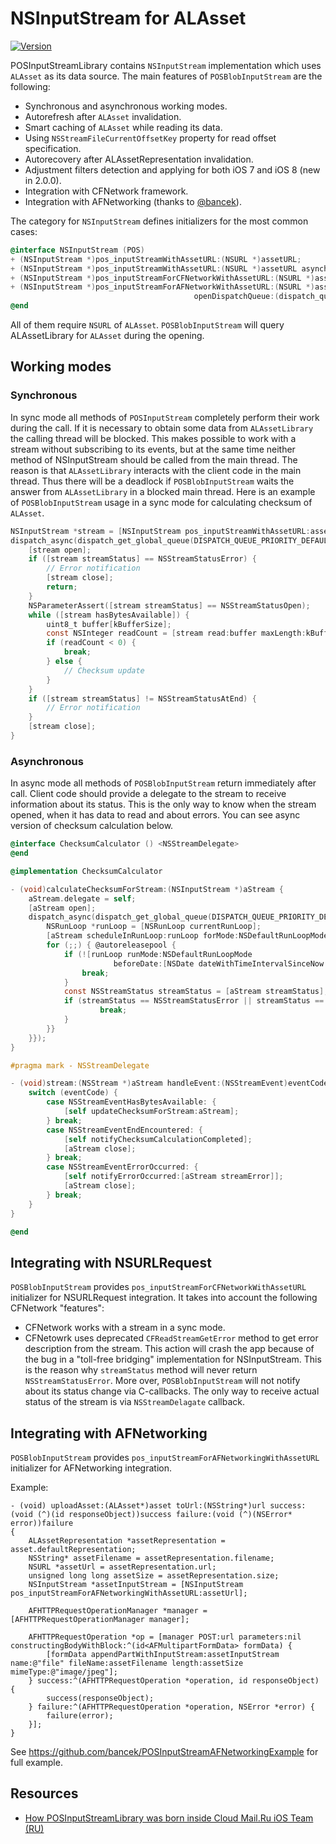 NSInputStream for ALAsset
=========================
[![Version](http://img.shields.io/cocoapods/v/POSInputStreamLibrary.svg)](http://cocoapods.org/?q=POSInputStreamLibrary)

POSInputStreamLibrary contains `NSInputStream` implementation which uses `ALAsset`
as its data source. The main features of `POSBlobInputStream` are the following:

- Synchronous and asynchronous working modes.
- Autorefresh after `ALAsset` invalidation.
- Smart caching of `ALAsset` while reading its data.
- Using `NSStreamFileCurrentOffsetKey` property for read offset specification.
- Autorecovery after ALAssetRepresentation invalidation.
- Adjustment filters detection and applying for both iOS 7 and iOS 8 (new in 2.0.0).
- Integration with CFNetwork framework.
- Integration with AFNetworking (thanks to [@bancek](https://github.com/bancek)).

The category for `NSInputStream` defines initializers for the most common cases:

```objective-c
@interface NSInputStream (POS)
+ (NSInputStream *)pos_inputStreamWithAssetURL:(NSURL *)assetURL;
+ (NSInputStream *)pos_inputStreamWithAssetURL:(NSURL *)assetURL asynchronous:(BOOL)asynchronous;
+ (NSInputStream *)pos_inputStreamForCFNetworkWithAssetURL:(NSURL *)assetURL;
+ (NSInputStream *)pos_inputStreamForAFNetworkWithAssetURL:(NSURL *)assetURL
                                         openDispatchQueue:(dispatch_queue_t)openDispatchQueue;
@end
```

All of them require `NSURL` of `ALAsset`. `POSBlobInputStream` will query
ALAssetLibrary for `ALAsset` during the opening.

 
## Working modes

### Synchronous

In sync mode all methods of `POSInputStream` completely perform their work during
the call. If it is necessary to obtain some data from `ALAssetLibrary` the
calling thread will be blocked. This makes possible to work with a stream without
subscribing to its events, but at the same time neither method of NSInputStream
should be called from the main thread. The reason is that `ALAssetLibrary`
interacts with the client code in the main thread. Thus there will be a deadlock if
`POSBlobInputStream` waits the answer from `ALAssetLibrary` in a blocked main
thread. Here is an example of `POSBlobInputStream` usage in a sync mode for
calculating checksum of `ALAsset`.

```objective-c
NSInputStream *stream = [NSInputStream pos_inputStreamWithAssetURL:assetURL asynchronous:NO];
dispatch_async(dispatch_get_global_queue(DISPATCH_QUEUE_PRIORITY_DEFAULT, 0), ^{
    [stream open];
    if ([stream streamStatus] == NSStreamStatusError) {
        // Error notification
        [stream close];
        return;
    }
    NSParameterAssert([stream streamStatus] == NSStreamStatusOpen);
    while ([stream hasBytesAvailable]) {
        uint8_t buffer[kBufferSize];
        const NSInteger readCount = [stream read:buffer maxLength:kBufferSize];
        if (readCount < 0) {
            break;
        } else {
            // Checksum update
        }
    }
    if ([stream streamStatus] != NSStreamStatusAtEnd) {
        // Error notification
    }
    [stream close];
}
```

### Asynchronous

In async mode all methods of `POSBlobInputStream` return immediately after call.
Client code should provide a delegate to the stream to receive information about its
status. This is the only way to know when the stream opened, when it has data to read
and about errors. You can see async version of checksum calculation below.

```objective-c
@interface ChecksumCalculator () <NSStreamDelegate>
@end

@implementation ChecksumCalculator

- (void)calculateChecksumForStream:(NSInputStream *)aStream {
    aStream.delegate = self;
    [aStream open];
    dispatch_async(dispatch_get_global_queue(DISPATCH_QUEUE_PRIORITY_DEFAULT, 0), ^{ @autoreleasepool {
        NSRunLoop *runLoop = [NSRunLoop currentRunLoop];
        [aStream scheduleInRunLoop:runLoop forMode:NSDefaultRunLoopMode];
        for (;;) { @autoreleasepool {
            if (![runLoop runMode:NSDefaultRunLoopMode
                       beforeDate:[NSDate dateWithTimeIntervalSinceNow:kRunLoopInterval]]) {
                break;
            }
            const NSStreamStatus streamStatus = [aStream streamStatus];
            if (streamStatus == NSStreamStatusError || streamStatus == NSStreamStatusClosed) {
                    break;
            }
        }}
    }});
}

#pragma mark - NSStreamDelegate

- (void)stream:(NSStream *)aStream handleEvent:(NSStreamEvent)eventCode {
    switch (eventCode) {
        case NSStreamEventHasBytesAvailable: {
            [self updateChecksumForStream:aStream];
        } break;
        case NSStreamEventEndEncountered: {
            [self notifyChecksumCalculationCompleted];
            [aStream close];
        } break;
        case NSStreamEventErrorOccurred: {
            [self notifyErrorOccurred:[aStream streamError]];
            [aStream close];
        } break;
    }
}

@end
```

## Integrating with NSURLRequest

`POSBlobInputStream` provides `pos_inputStreamForCFNetworkWithAssetURL` initializer
for NSURLRequest integration. It takes into account the following CFNetwork "features":

- CFNetwork works with a stream in a sync mode. 
- CFNetowrk uses deprecated `CFReadStreamGetError` method to get error description from
the stream. This action will crash the app because of the bug in a "toll-free bridging"
implementation for NSInputStream. This is the reason why `streamStatus` method will never
return `NSStreamStatusError`. More over, `POSBlobInputStream` will not notify about its
status change via C-callbacks. The only way to receive actual status of the stream is via
`NSStreamDelagate` callback.

## Integrating with AFNetworking

`POSBlobInputStream` provides `pos_inputStreamForAFNetworkingWithAssetURL` initializer
for AFNetworking integration.

Example:

```
- (void) uploadAsset:(ALAsset*)asset toUrl:(NSString*)url success:(void (^)(id responseObject))success failure:(void (^)(NSError* error))failure
{
    ALAssetRepresentation *assetRepresentation = asset.defaultRepresentation;
    NSString* assetFilename = assetRepresentation.filename;
    NSURL *assetUrl = assetRepresentation.url;
    unsigned long long assetSize = assetRepresentation.size;
    NSInputStream *assetInputStream = [NSInputStream pos_inputStreamForAFNetworkingWithAssetURL:assetUrl];

    AFHTTPRequestOperationManager *manager = [AFHTTPRequestOperationManager manager];

    AFHTTPRequestOperation *op = [manager POST:url parameters:nil constructingBodyWithBlock:^(id<AFMultipartFormData> formData) {
        [formData appendPartWithInputStream:assetInputStream name:@"file" fileName:assetFilename length:assetSize mimeType:@"image/jpeg"];
    } success:^(AFHTTPRequestOperation *operation, id responseObject) {
        success(responseObject);
    } failure:^(AFHTTPRequestOperation *operation, NSError *error) {
        failure(error);
    }];
}
```

See https://github.com/bancek/POSInputStreamAFNetworkingExample for full example.

## Resources

* [How POSInputStreamLibrary was born inside Cloud Mail.Ru iOS Team (RU)](http://habr.ru/p/216247/)